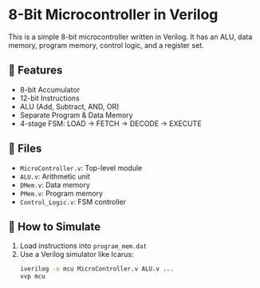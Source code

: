 # 8-Bit Microcontroller in Verilog

This is a simple 8-bit microcontroller written in Verilog. It has an ALU, data memory, program memory, control logic, and a register set.

## 🧠 Features
- 8-bit Accumulator
- 12-bit Instructions
- ALU (Add, Subtract, AND, OR)
- Separate Program & Data Memory
- 4-stage FSM: LOAD → FETCH → DECODE → EXECUTE

## 📂 Files
- `MicroController.v`: Top-level module
- `ALU.v`: Arithmetic unit
- `DMem.v`: Data memory
- `PMem.v`: Program memory
- `Control_Logic.v`: FSM controller

## 🧪 How to Simulate
1. Load instructions into `program_mem.dat`
2. Use a Verilog simulator like Icarus:
   ```bash
   iverilog -o mcu MicroController.v ALU.v ...
   vvp mcu
